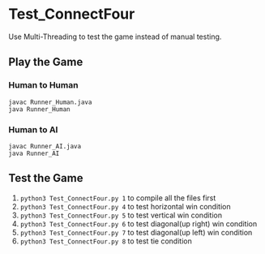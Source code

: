 # Test_ConnectFour

Use Multi-Threading to test the game instead of manual testing.

## Play the Game

### Human to Human

```
javac Runner_Human.java
java Runner_Human
```

### Human to AI

```
javac Runner_AI.java
java Runner_AI
```

## Test the Game

1. `python3 Test_ConnectFour.py 1` to compile all the files first
2. `python3 Test_ConnectFour.py 4` to test horizontal win condition
3. `python3 Test_ConnectFour.py 5` to test vertical win condition
4. `python3 Test_ConnectFour.py 6` to test diagonal(up right) win condition
5. `python3 Test_ConnectFour.py 7` to test diagonal(up left) win condition
6. `python3 Test_ConnectFour.py 8` to test tie condition
